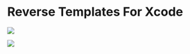 # Reverse Templates For Xcode

![](https://www.xwjack.com/images/2017-11-15-Reverse/18.png)


![](https://www.xwjack.com/images/2017-11-15-Reverse/19.png)

